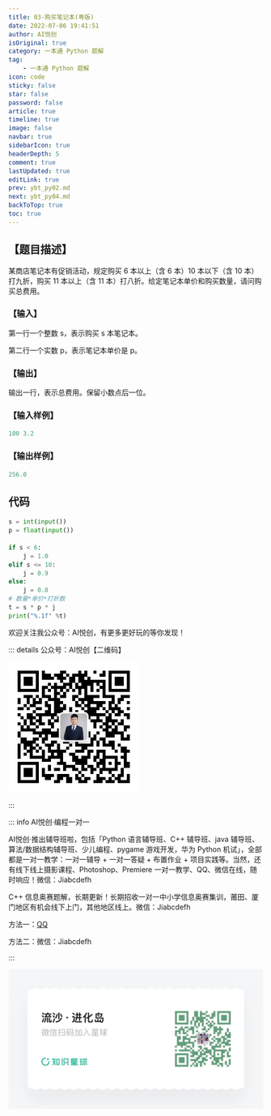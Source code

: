 ```yaml
---
title: 03-购买笔记本(粤版)
date: 2022-07-06 19:41:51
author: AI悦创
isOriginal: true
category: 一本通 Python 题解
tag:
    - 一本通 Python 题解
icon: code
sticky: false
star: false
password: false
article: true
timeline: true
image: false
navbar: true
sidebarIcon: true
headerDepth: 5
comment: true
lastUpdated: true
editLink: true
prev: ybt_py02.md
next: ybt_py04.md
backToTop: true
toc: true
---
```


## 【题目描述】

某商店笔记本有促销活动，规定购买 6 本以上（含 6 本）10 本以下（含 10 本）打九折，购买 11 本以上（含 11 本）打八折。给定笔记本单价和购买数量，请问购买总费用。

### 【输入】

第一行一个整数 s，表示购买 s 本笔记本。

第二行一个实数 p，表示笔记本单价是 p。

### 【输出】

输出一行，表示总费用。保留小数点后一位。

### 【输入样例】

```python
100 3.2
```

### 【输出样例】

```python
256.0
```

## 代码

```python
s = int(input())
p = float(input())

if s < 6:
    j = 1.0
elif s <= 10:
    j = 0.9
else:
    j = 0.8
# 数量*单价*打折数
t = s * p * j
print("%.1f" %t)
```

欢迎关注我公众号：AI悦创，有更多更好玩的等你发现！

::: details 公众号：AI悦创【二维码】

![](/gzh.jpg)

:::

::: info AI悦创·编程一对一

AI悦创·推出辅导班啦，包括「Python 语言辅导班、C++ 辅导班、java 辅导班、算法/数据结构辅导班、少儿编程、pygame 游戏开发，华为 Python 机试」，全部都是一对一教学：一对一辅导 + 一对一答疑 + 布置作业 + 项目实践等。当然，还有线下线上摄影课程、Photoshop、Premiere 一对一教学、QQ、微信在线，随时响应！微信：Jiabcdefh

C++ 信息奥赛题解，长期更新！长期招收一对一中小学信息奥赛集训，莆田、厦门地区有机会线下上门，其他地区线上。微信：Jiabcdefh

方法一：[QQ](http://wpa.qq.com/msgrd?v=3&uin=1432803776&site=qq&menu=yes)

方法二：微信：Jiabcdefh

:::

![](/zsxq.jpg)





